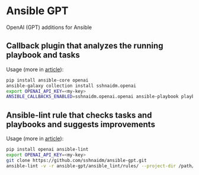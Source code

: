 # Ansible GPT

OpenAI (GPT) additions for Ansible

## Callback plugin that analyzes the running playbook and tasks

Usage (more in [article](https://github.com/sshnaidm/ansible-gpt/blob/master/article.md)):

```bash
pip install ansible-core openai
ansible-galaxy collection install sshnaidm.openai
export OPENAI_API_KEY=<my-key>
ANSIBLE_CALLBACKS_ENABLED=sshnaidm.openai.openai ansible-playbook playbook.yml
```

## Ansible-lint rule that checks tasks and playbooks and suggests improvements

Usage (more in [article](https://github.com/sshnaidm/ansible-gpt/blob/master/article-lint.md)):

```bash
pip install openai ansible-lint
export OPENAI_API_KEY=<my-key>
git clone https://github.com/sshnaidm/ansible-gpt.git
ansible-lint -v -r ansible-gpt/ansible_lint/rules/ --project-dir /path/to/my_project /path/to/my_project/playbook.yml
```
